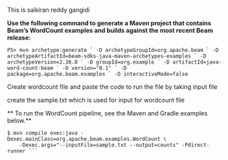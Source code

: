 This is saikiran reddy gangidi

**Use the following command to generate a Maven project that contains Beam’s WordCount examples and builds against the most recent Beam release:**

 ``` PS> mvn archetype:generate `
 -D archetypeGroupId=org.apache.beam `
 -D archetypeArtifactId=beam-sdks-java-maven-archetypes-examples `
 -D archetypeVersion=2.36.0 `
 -D groupId=org.example `
 -D artifactId=java-word-count-beam `
 -D version="0.1" `
 -D package=org.apache.beam.examples `
 -D interactiveMode=false ```
 
 Create wordcount file and paste the code to run the file by taking input file 
 
 create the sample.txt which is used for input for wordcount file
 
 ** To run the WordCount pipeline, see the Maven and Gradle examples below.**
 
 ```
 $ mvn compile exec:java -Dexec.mainClass=org.apache.beam.examples.WordCount \
     -Dexec.args="--inputFile=sample.txt --output=counts" -Pdirect-runner ```

